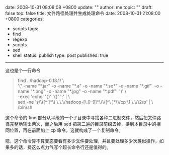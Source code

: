 date: 2008-10-31 08:08:08 +0800
update: ""
author: me
topic: ""
draft: false
top: false
title: 文件路径处理并生成处理命令
date: 2008-10-31 21:08:00 +0800
categories:
- scripts
tags:
- find
- regexp
- scripts
- sed
- shell
status: publish
type: post
published: true
---
<p>这也是个一行命令</p>

<blockquote><p>find ../hadoop-0.18.1/ \     <br />'(' -name &quot;*.jar&quot; -o -name &quot;*.a&quot; -o -name &quot;*.so*&quot; -o -name &quot;*.gif&quot;&#160; -o -name &quot;*.png&quot; -o -name &quot;*.jpg&quot; -o -name &quot;*.pdf&quot;&#160; ')' \      <br />-exec 'echo' '{}' '{}' ';' | \      <br />sed -ne 's/\([^ ]*\) \.\.\/hadoop-[\.0-9]*\/\([^\ ]*\)/cp \1 \.\/\2/p' | \      <br />/bin/sh</p>

</blockquote>

<p>这个命令的 find 部分从平级的一个子目录中寻找各种二进制文件，然后把文件路径完整地输出两次，而之后用 sed 把第二遍的目录前缀去掉，换到本目录中的相同位置，再在前面加上 cp 命令，这就构成了一个复制命令。</p>

<p>嗯，这个命令算不算变态要看有多少文件要处理，并且要处理多少次类似操作，如果多的话，费这么点力气写个超长命令行还是值得的。</p>
